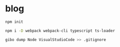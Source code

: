 # blog

```bash
npm init

npm i -D webpack webpack-cli typescript ts-loader

gibo dump Node VisualStudioCode >> .gitignore
```
